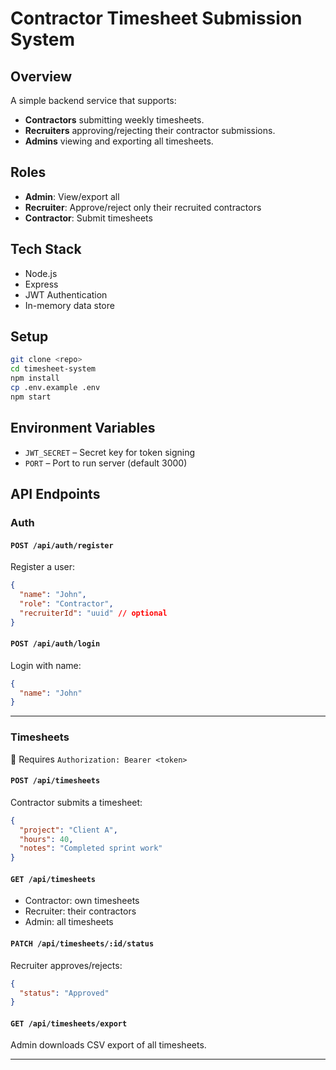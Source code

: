 # Contractor Timesheet Submission System

## Overview

A simple backend service that supports:

- **Contractors** submitting weekly timesheets.
- **Recruiters** approving/rejecting their contractor submissions.
- **Admins** viewing and exporting all timesheets.

## Roles

- **Admin**: View/export all
- **Recruiter**: Approve/reject only their recruited contractors
- **Contractor**: Submit timesheets

## Tech Stack

- Node.js
- Express
- JWT Authentication
- In-memory data store

## Setup

```bash
git clone <repo>
cd timesheet-system
npm install
cp .env.example .env
npm start
```

## Environment Variables

- `JWT_SECRET` – Secret key for token signing
- `PORT` – Port to run server (default 3000)

## API Endpoints

### Auth

#### `POST /api/auth/register`

Register a user:

```json
{
  "name": "John",
  "role": "Contractor",
  "recruiterId": "uuid" // optional
}
```

#### `POST /api/auth/login`

Login with name:

```json
{
  "name": "John"
}
```

---

### Timesheets

🔐 Requires `Authorization: Bearer <token>`

#### `POST /api/timesheets`

Contractor submits a timesheet:

```json
{
  "project": "Client A",
  "hours": 40,
  "notes": "Completed sprint work"
}
```

#### `GET /api/timesheets`

- Contractor: own timesheets
- Recruiter: their contractors
- Admin: all timesheets

#### `PATCH /api/timesheets/:id/status`

Recruiter approves/rejects:

```json
{
  "status": "Approved"
}
```

#### `GET /api/timesheets/export`

Admin downloads CSV export of all timesheets.

---
